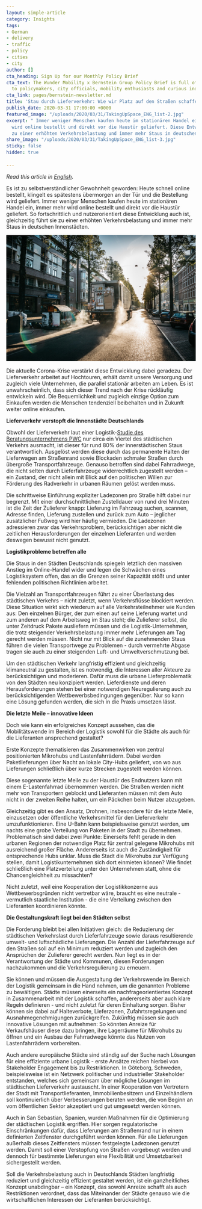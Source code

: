 ```yaml
---
layout: simple-article
category: Insights
tags:
- German
- delivery
- traffic
- policy
- cities
- city
author: []
cta_heading: Sign Up for our Monthly Policy Brief
cta_text: The Wunder Mobility x Bernstein Group Policy Brief is full of articles relevant
  to policymakers, city officials, mobility enthusiasts and curious industry followers.
cta_link: pages/bernstein-newsletter.md
title: 'Stau durch Lieferverkehr: Wie wir Platz auf den Straßen schaffen können'
publish_date: 2020-03-31 17:00:00 +0000
featured_image: "/uploads/2020/03/31/TakingUpSpace_ENG_list-2.jpg"
excerpt: " Immer weniger Menschen kaufen heute im stationären Handel ein, immer mehr
  wird online bestellt und direkt vor die Haustür geliefert. Diese Entwicklung führt
  zu einer erhöhten Verkehrsbelastung und immer mehr Staus in deutschen Innenstädten."
share_image: "/uploads/2020/03/31/TakingUpSpace_ENG_list-3.jpg"
sticky: false
hidden: true

---
```

_Read this article in_ [_English_](www.wundermobility.com/blog/taking-up-space-how-germany-can-work-to-reduce-delivery-vehicle-traffic "Taking Up Space: How Germany Can Work to Reduce Delivery Vehicle Traffic")_._

Es ist zu selbstverständlicher Gewohnheit geworden: Heute schnell online bestellt, klingelt es spätestens übermorgen an der Tür und die Bestellung wird geliefert. Immer weniger Menschen kaufen heute im stationären Handel ein, immer mehr wird online bestellt und direkt vor die Haustür geliefert. So fortschrittlich und nutzerorientiert diese Entwicklung auch ist, gleichzeitig führt sie zu einer erhöhten Verkehrsbelastung und immer mehr Staus in deutschen Innenstädten.

![](/uploads/2020/03/31/TakingUpSpace_notext.jpg)

Die aktuelle Corona-Krise verstärkt diese Entwicklung dabei geradezu. Der Lieferverkehr arbeitet auf Hochtouren, erhält damit unsere Versorgung und zugleich viele Unternehmen, die parallel stationär arbeiten am Leben. Es ist unwahrscheinlich, dass sich dieser Trend nach der Krise rückläufig entwickeln wird. Die Bequemlichkeit und zugleich einzige Option zum Einkaufen werden die Menschen tendenziell beibehalten und in Zukunft weiter online einkaufen.

**Lieferverkehr verstopft die Innenstädte Deutschlands**

Obwohl der Lieferverkehr laut einer Logistik-[Studie des Beratungsunternehmens PWC](https://www.pwc.de/de/transport-und-logistik/pwc-studie-aufbruch-auf-der-letzten-meile.pdf) nur circa ein Viertel des städtischen Verkehrs ausmacht, ist dieser für rund 80% der innerstädtischen Staus verantwortlich. Ausgelöst werden diese durch das permanente Halten der Lieferwagen am Straßenrand sowie Blockaden schmaler Straßen durch übergroße Transportfahrzeuge. Genauso betroffen sind dabei Fahrradwege, die nicht selten durch Lieferfahrzeuge widerrechtlich zugestellt werden – ein Zustand, der nicht allein mit Blick auf den politischen Willen zur Förderung des Radverkehr in urbanen Räumen gelöst werden muss.

Die schrittweise Einführung expliziter Ladezonen pro Straße hilft dabei nur begrenzt. Mit einer durchschnittlichen Zustelldauer von rund drei Minuten ist die Zeit der Zulieferer knapp: Lieferung im Fahrzeug suchen, scannen, Adresse finden, Lieferung zustellen und zurück zum Auto – jeglicher zusätzlicher Fußweg wird hier häufig vermieden. Die Ladezonen adressieren zwar das Verkehrsproblem, berücksichtigen aber nicht die zeitlichen Herausforderungen der einzelnen Lieferanten und werden deswegen bewusst nicht genutzt.

**Logistikprobleme betreffen alle**

Die Staus in den Städten Deutschlands spiegeln letztlich den massiven Anstieg im Online-Handel wider und legen die Schwächen eines Logistiksystem offen, das an die Grenzen seiner Kapazität stößt und unter fehlenden politischen Richtlinien arbeitet.

Die Vielzahl an Transportfahrzeugen führt zu einer Überlastung des städtischen Verkehrs – nicht zuletzt, wenn Verkehrsflüsse blockiert werden. Diese Situation wirkt sich wiederum auf alle Verkehrsteilnehmer wie Kunden aus: Den einzelnen Bürger, der zum einen auf seine Lieferung wartet und zum anderen auf dem Arbeitsweg im Stau steht; die Zulieferer selbst, die unter Zeitdruck Pakete ausliefern müssen und die Logistik-Unternehmen, die trotz steigender Verkehrsbelastung immer mehr Lieferungen am Tag gerecht werden müssen. Nicht nur mit Blick auf die zunehmenden Staus führen die vielen Transportwege zu Problemen - durch vermehrte Abgase tragen sie auch zu einer steigenden Luft- und Umweltverschmutzung bei.

Um den städtischen Verkehr langfristig effizient und gleichzeitig klimaneutral zu gestalten, ist es notwendig, die Interessen aller Akteure zu berücksichtigen und moderieren. Dafür muss die urbane Lieferproblematik von den Städten neu konzipiert werden. Lieferdienste und deren Herausforderungen stehen bei einer notwendigen Neuregulierung auch zu berücksichtigenden Wettbewerbsbedingungen gegenüber. Nur so kann eine Lösung gefunden werden, die sich in die Praxis umsetzen lässt.

**Die letzte Meile – innovative Ideen**

Doch wie kann ein erfolgreiches Konzept aussehen, das die Mobilitätswende im Bereich der Logistik sowohl für die Städte als auch für die Lieferanten ansprechend gestaltet?

Erste Konzepte thematisieren das Zusammenwirken von zentral positionierten Mikrohubs und Lastenfahrrädern. Dabei werden Paketlieferungen über Nacht an lokale City-Hubs geliefert, von wo aus Lieferungen schließlich über kurze Strecken zugestellt werden können.

Diese sogenannte letzte Meile zu der Haustür des Endnutzers kann mit einem E-Lastenfahrrad übernommen werden. Die Straßen werden nicht mehr von Transportern geblockt und Lieferanten müssen mit dem Auto nicht in der zweiten Reihe halten, um ein Päckchen beim Nutzer abzugeben.

Gleichzeitig gibt es den Ansatz, Drohnen, insbesondere für die letzte Meile, einzusetzen oder öffentliche Verkehrsmittel für den Lieferverkehr umzufunktionieren. Eine U-Bahn kann beispielsweise genutzt werden, um nachts eine grobe Verteilung von Paketen in der Stadt zu übernehmen. Problematisch sind dabei zwei Punkte: Einerseits fehlt gerade in den urbanen Regionen der notwendige Platz für zentral gelegene Mikrohubs mit ausreichend großer Fläche. Andererseits ist auch die Zuständigkeit für entsprechende Hubs unklar. Muss die Stadt die Mikrohubs zur Verfügung stellen, damit Logistikunternehmen sich dort einmieten können? Wie findet schließlich eine Platzverteilung unter den Unternehmen statt, ohne die Chancengleichheit zu missachten?

Nicht zuletzt, weil eine Kooperation der Logistikkonzerne aus Wettbewerbsgründen nicht vertretbar wäre, braucht es eine neutrale - vermutlich staatliche Institution - die eine Verteilung zwischen den Lieferanten koordinieren könnte.

**Die Gestaltungskraft liegt bei den Städten selbst**

Die Forderung bleibt bei allen Initiativen gleich: die Reduzierung der städtischen Verkehrslast durch Lieferfahrzeuge sowie daraus resultierende umwelt- und luftschädliche Lieferungen. Die Anzahl der Lieferfahrzeuge auf den Straßen soll auf ein Minimum reduziert werden und zugleich den Ansprüchen der Zulieferer gerecht werden. Nun liegt es in der Verantwortung der Städte und Kommunen, diesen Forderungen nachzukommen und die Verkehrsregulierung zu erneuern.

Sie können und müssen die Ausgestaltung der Verkehrswende im Bereich der Logistik gemeinsam in die Hand nehmen, um die genannten Probleme zu bewältigen. Städte müssen einerseits ein nachfrageorientiertes Konzept in Zusammenarbeit mit der Logistik schaffen, andererseits aber auch klare Regeln definieren - und nicht zuletzt für deren Einhaltung sorgen. Bisher können sie dabei auf Halteverbote, Lieferzonen, Zufahrtsregelungen und Ausnahmegenehmigungen zurückgreifen. Zukünftig müssen sie auch innovative Lösungen mit aufnehmen: So könnten Anreize für Verkaufshäuser diese dazu bringen, ihre Lagerräume für Mikrohubs zu öffnen und ein Ausbau der Fahrradwege könnte das Nutzen von Lastenfahrrädern vorbereiten.

Auch andere europäische Städte sind ständig auf der Suche nach Lösungen für eine effiziente urbane Logistik - erste Ansätze reichen hierbei von Stakeholder Engagement bis zu Restriktionen. In Göteborg, Schweden, beispielsweise ist ein Netzwerk politischer und industrieller Stakeholder entstanden, welches sich gemeinsam über mögliche Lösungen im städtischen Lieferverkehr austauscht. In einer Kooperation von Vertretern der Stadt mit Transportlieferanten, Immobilienbesitzern und Einzelhändlern soll kontinuierlich über Verbesserungen beraten werden, die von Beginn an vom öffentlichen Sektor akzeptiert und gut umgesetzt werden können.

Auch in San Sebastian, Spanien, wurden Maßnahmen für die Optimierung der städtischen Logistik ergriffen. Hier sorgen regulatorische Einschränkungen dafür, dass Lieferungen am Straßenrand nur in einem definierten Zeitfenster durchgeführt werden können. Für alle Lieferungen außerhalb dieses Zeitfensters müssen festgelegte Ladezonen genutzt werden. Damit soll einer Verstopfung von Straßen vorgebeugt werden und dennoch für bestimmte Lieferungen eine Flexibilität und Umsetzbarkeit sichergestellt werden.

Soll die Verkehrsbelastung auch in Deutschlands Städten langfristig reduziert und gleichzeitig effizient gestaltet werden, ist ein ganzheitliches Konzept unabdingbar – ein Konzept, das sowohl Anreize schafft als auch Restriktionen verordnet, dass das Miteinander der Städte genauso wie die wirtschaftlichen Interessen der Lieferanten berücksichtigt.